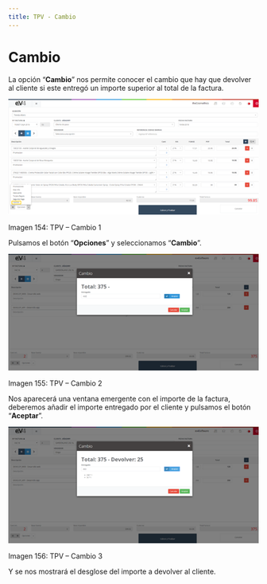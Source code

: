 ```yaml
---
title: TPV - Cambio
---
```


# Cambio

La opción “**Cambio**” nos permite conocer el cambio que hay que devolver al cliente si este entregó un importe superior al total de la factura.

![Imagen01](../../../assets/primerafactura/image158.png)

Imagen 154: TPV – Cambio 1

Pulsamos el botón “**Opciones**” y seleccionamos “**Cambio**”.

![Imagen02](../../../assets/primerafactura/image159.png)

Imagen 155: TPV – Cambio 2

Nos aparecerá una ventana emergente con el importe de la factura, deberemos añadir el importe entregado por el cliente y pulsamos el botón “**Aceptar**”.

![Imagen03](../../../assets/primerafactura/image160.png)

Imagen 156: TPV – Cambio 3

Y se nos mostrará el desglose del importe a devolver al cliente.
